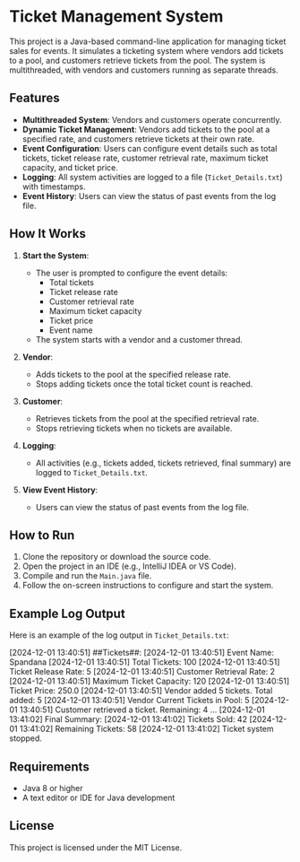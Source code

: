 # Ticket Management System

This project is a Java-based command-line application for managing ticket sales for events. It simulates a ticketing system where vendors add tickets to a pool, and customers retrieve tickets from the pool. The system is multithreaded, with vendors and customers running as separate threads.

## Features

- **Multithreaded System**: Vendors and customers operate concurrently.
- **Dynamic Ticket Management**: Vendors add tickets to the pool at a specified rate, and customers retrieve tickets at their own rate.
- **Event Configuration**: Users can configure event details such as total tickets, ticket release rate, customer retrieval rate, maximum ticket capacity, and ticket price.
- **Logging**: All system activities are logged to a file (`Ticket_Details.txt`) with timestamps.
- **Event History**: Users can view the status of past events from the log file.


## How It Works

1. **Start the System**:
   - The user is prompted to configure the event details:
     - Total tickets
     - Ticket release rate
     - Customer retrieval rate
     - Maximum ticket capacity
     - Ticket price
     - Event name
   - The system starts with a vendor and a customer thread.

2. **Vendor**:
   - Adds tickets to the pool at the specified release rate.
   - Stops adding tickets once the total ticket count is reached.

3. **Customer**:
   - Retrieves tickets from the pool at the specified retrieval rate.
   - Stops retrieving tickets when no tickets are available.

4. **Logging**:
   - All activities (e.g., tickets added, tickets retrieved, final summary) are logged to `Ticket_Details.txt`.

5. **View Event History**:
   - Users can view the status of past events from the log file.

## How to Run

1. Clone the repository or download the source code.
2. Open the project in an IDE (e.g., IntelliJ IDEA or VS Code).
3. Compile and run the `Main.java` file.
4. Follow the on-screen instructions to configure and start the system.

## Example Log Output

Here is an example of the log output in `Ticket_Details.txt`:

[2024-12-01 13:40:51] ##Tickets##: [2024-12-01 13:40:51] Event Name: Spandana [2024-12-01 13:40:51] Total Tickets: 100 [2024-12-01 13:40:51] Ticket Release Rate: 5 [2024-12-01 13:40:51] Customer Retrieval Rate: 2 [2024-12-01 13:40:51] Maximum Ticket Capacity: 120 [2024-12-01 13:40:51] Ticket Price: 250.0 [2024-12-01 13:40:51] Vendor added 5 tickets. Total added: 5 [2024-12-01 13:40:51] Vendor Current Tickets in Pool: 5 [2024-12-01 13:40:51] Customer retrieved a ticket. Remaining: 4 ... [2024-12-01 13:41:02] Final Summary: [2024-12-01 13:41:02] Tickets Sold: 42 [2024-12-01 13:41:02] Remaining Tickets: 58 [2024-12-01 13:41:02] Ticket system stopped.


## Requirements

- Java 8 or higher
- A text editor or IDE for Java development

## License

This project is licensed under the MIT License.
